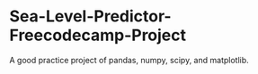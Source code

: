 # Sea-Level-Predictor-Freecodecamp-Project
A good practice project of pandas, numpy, scipy, and matplotlib.

